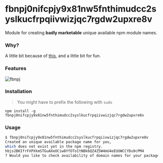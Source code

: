 # fbnpj0nifcpjy9x81nw5fnthimudcc2syslkucfrpqiivwizjqc7rgdw2upxre8v

Module for creating __badly marketable__ unique available npm module names.


### Why?

A little bit because of [this](http://www.theregister.co.uk/2016/03/23/npm_left_pad_chaos),
and a little bit for fun.

### Features

![fbnpj](https://cloud.githubusercontent.com/assets/1814479/14048314/c5757860-f2ad-11e5-8dc6-fd8b4f686cf1.gif)

### Installation

> You might have to prefix the following with `sudo`

```
npm install -g fbnpj0nifcpjy9x81nw5fnthimudcc2syslkucfrpqiivwizjqc7rgdw2upxre8v
```


### Usage

```bash
$ fbnpj0nifcpjy9x81nw5fnthimudcc2syslkucfrpqiivwizjqc7rgdw2upxre8v
Created an unique available package name for you,
which does not exist yet in the npm registry.
hbjs2BKIfrFXPXkmSTGuAXeOCiw8YfOToItNBk6QZ4Z5W4mU4eEUUWCCYDu9cPM4
? Would you like to check availability of domain names for your package? (Y/n)
```
